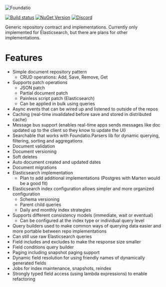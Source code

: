 ![Foundatio](https://raw.githubusercontent.com/FoundatioFx/Foundatio/master/media/foundatio.png "Foundatio")

[![Build status](https://github.com/FoundatioFx/Foundatio.Repositories/workflows/Build/badge.svg)](https://github.com/FoundatioFx/Foundatio.Repositories/actions)
[![NuGet Version](http://img.shields.io/nuget/v/Foundatio.Repositories.svg?style=flat)](https://www.nuget.org/packages/Foundatio.Repositories/)
[![Discord](https://img.shields.io/discord/715744504891703319)](https://discord.gg/6HxgFCx)

Generic repository contract and implementations. Currently only implemented for Elasticsearch, but there are plans for other implementations.

# Features

- Simple document repository pattern
  - CRUD operations: Add, Save, Remove, Get
- Supports patch operations
  - JSON patch
  - Partial document patch
  - Painless script patch (Elasticsearch)
  - Can be applied in bulk using queries
- Async events that can be wired up and listened to outside of the repos
- Caching (real-time invalidated before save and stored in distributed cache)
- Message bus support (enables real-time apps sends messages like doc updated up to the client so they know to update the UI)
- Searchable that works with Foundatio.Parsers lib for dynamic querying, filtering, sorting and aggregations
- Document validation
- Document versioning
- Soft deletes
- Auto document created and updated dates
- Document migrations
- Elasticsearch implementation
  - Plan to add additional implementations (Postgres with Marten would be a good fit)
- Elasticsearch index configuration allows simpler and more organized configuration
  - Schema versioning
  - Parent child queries
  - Daily and monthly index strategies
- Supports different consistency models (immediate, wait or eventual)
  - Can be configured at the index type or individual query level
- Query builders used to make common ways of querying data easier and more portable between repo implementations
- Can still use raw Elasticsearch queries
- Field includes and excludes to make the response size smaller
- Field conditions query builder
- Paging including snapshot paging support
- Dynamic field resolution for using friendly names of dynamically generated fields
- Jobs for index maintenance, snapshots, reindex
- Strongly typed field access (using lambda expressions) to enable refactoring
